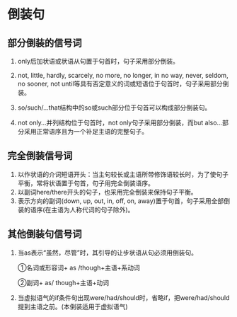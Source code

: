 # 倒装句

## 部分倒装的信号词

1. only后加状语或状语从句置于句首时，句子采用部分倒装。

2. not,     little, hardly, scarcely, no more, no longer, in no way, never, seldom, no     sooner, not until等具有否定意义的词或短语位于句首时，句子采用部分倒装。

3. so/such/…that结构中的so或such部分位于句首可以构成部分倒装句。

4. not     only…并列结构位于句首时，not only句子采用部分倒装，而but also…部分采用正常语序且为一个补足主语的完整句子。

   

## 完全倒装信号词

1. 以作状语的介词短语开头：当主句较长或主语所带修饰语较长时，为了使句子平衡，常将状语置于句首，句子用完全倒装语序。
2. 以副词here/there开头的句子，也采用完全倒装来保持句子平衡。
3. 表示方向的副词(down,     up, out, in, off, on, away)置于句首，句子采用全部倒装的语序(在主语为人称代词的句子除外)。



## 其他倒装句信号词

1. 当as表示“虽然，尽管”时，其引导的让步状语从句必须用倒装句。

   ①名词或形容词+ as /though+主语+系动词

   ②副词+ as/ though+主语+动词

2. 当虚拟语气的if条件句出现were/had/should时，省略if，把were/had/should提到主语之前。(本倒装适用于虚拟语气)
